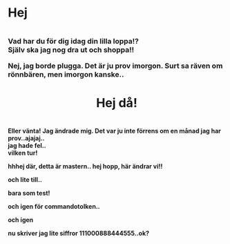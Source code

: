 <h1>Hej<h1>

<h3>Vad har du för dig idag din lilla loppa!?<br>
Själv ska jag nog dra ut och shoppa!!

Nej, jag borde plugga. Det är ju prov imorgon.
Surt sa räven om rönnbären, men imorgon kanske..

<h1><center>Hej då!</center><h1>

<h4>Eller vänta! Jag ändrade mig. Det var ju inte förrens om en månad jag har prov..ajajaj..<br>
jag hade fel..<br>
vilken tur!

hhhej där, detta är mastern..
hej hopp, här ändrar vi!!

och lite till..

bara som test!

och igen för commandotolken..

och igen

nu skriver jag lite siffror 111000888444555..ok?
